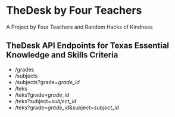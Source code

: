 TheDesk by Four Teachers
========================

A Project by Four Teachers and Random Hacks of Kindness


TheDesk API Endpoints for Texas Essential Knowledge and Skills Criteria
-----------------------------------------------------------------------

*  /grades
*  /subjects
*  /subjects?grade=*grade_id*
*  /teks
*  /teks?grade=*grade_id*
*  /teks?subject=*subject_id*
*  /teks?grade=*grade_id*&subject=*subject_id*

